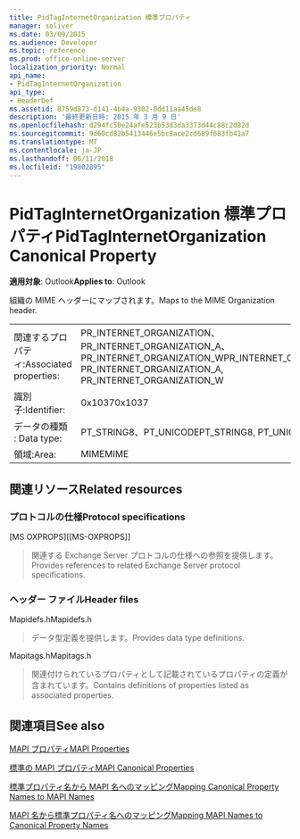 ```yaml
---
title: PidTagInternetOrganization 標準プロパティ
manager: soliver
ms.date: 03/09/2015
ms.audience: Developer
ms.topic: reference
ms.prod: office-online-server
localization_priority: Normal
api_name:
- PidTagInternetOrganization
api_type:
- HeaderDef
ms.assetid: 8759d873-d141-4b4a-9302-0dd11aa45de8
description: '最終更新日時: 2015 年 3 月 9 日'
ms.openlocfilehash: d294fc50e24afe523b53d3da3373d44c88c2d82d
ms.sourcegitcommit: 9d60cd82b5413446e5bc8ace2cd689f683fb41a7
ms.translationtype: MT
ms.contentlocale: ja-JP
ms.lasthandoff: 06/11/2018
ms.locfileid: "19802895"
---
```

# <a name="pidtaginternetorganization-canonical-property"></a><span data-ttu-id="4c06c-103">PidTagInternetOrganization 標準プロパティ</span><span class="sxs-lookup"><span data-stu-id="4c06c-103">PidTagInternetOrganization Canonical Property</span></span>

  
  
<span data-ttu-id="4c06c-104">**適用対象**: Outlook</span><span class="sxs-lookup"><span data-stu-id="4c06c-104">**Applies to**: Outlook</span></span> 
  
<span data-ttu-id="4c06c-105">組織の MIME ヘッダーにマップされます。</span><span class="sxs-lookup"><span data-stu-id="4c06c-105">Maps to the MIME Organization header.</span></span>
  
|||
|:-----|:-----|
|<span data-ttu-id="4c06c-106">関連するプロパティ:</span><span class="sxs-lookup"><span data-stu-id="4c06c-106">Associated properties:</span></span>  <br/> |<span data-ttu-id="4c06c-107">PR_INTERNET_ORGANIZATION、PR_INTERNET_ORGANIZATION_A、PR_INTERNET_ORGANIZATION_W</span><span class="sxs-lookup"><span data-stu-id="4c06c-107">PR_INTERNET_ORGANIZATION, PR_INTERNET_ORGANIZATION_A, PR_INTERNET_ORGANIZATION_W</span></span>  <br/> |
|<span data-ttu-id="4c06c-108">識別子:</span><span class="sxs-lookup"><span data-stu-id="4c06c-108">Identifier:</span></span>  <br/> |<span data-ttu-id="4c06c-109">0x1037</span><span class="sxs-lookup"><span data-stu-id="4c06c-109">0x1037</span></span>  <br/> |
|<span data-ttu-id="4c06c-110">データの種類 : </span><span class="sxs-lookup"><span data-stu-id="4c06c-110">Data type:</span></span>  <br/> |<span data-ttu-id="4c06c-111">PT_STRING8、PT_UNICODE</span><span class="sxs-lookup"><span data-stu-id="4c06c-111">PT_STRING8, PT_UNICODE</span></span>  <br/> |
|<span data-ttu-id="4c06c-112">領域:</span><span class="sxs-lookup"><span data-stu-id="4c06c-112">Area:</span></span>  <br/> |<span data-ttu-id="4c06c-113">MIME</span><span class="sxs-lookup"><span data-stu-id="4c06c-113">MIME</span></span>  <br/> |
   
## <a name="related-resources"></a><span data-ttu-id="4c06c-114">関連リソース</span><span class="sxs-lookup"><span data-stu-id="4c06c-114">Related resources</span></span>

### <a name="protocol-specifications"></a><span data-ttu-id="4c06c-115">プロトコルの仕様</span><span class="sxs-lookup"><span data-stu-id="4c06c-115">Protocol specifications</span></span>

<span data-ttu-id="4c06c-116">[MS OXPROPS]</span><span class="sxs-lookup"><span data-stu-id="4c06c-116">[[MS-OXPROPS]]</span></span> 
  
> <span data-ttu-id="4c06c-117">関連する Exchange Server プロトコルの仕様への参照を提供します。</span><span class="sxs-lookup"><span data-stu-id="4c06c-117">Provides references to related Exchange Server protocol specifications.</span></span>
    
### <a name="header-files"></a><span data-ttu-id="4c06c-118">ヘッダー ファイル</span><span class="sxs-lookup"><span data-stu-id="4c06c-118">Header files</span></span>

<span data-ttu-id="4c06c-119">Mapidefs.h</span><span class="sxs-lookup"><span data-stu-id="4c06c-119">Mapidefs.h</span></span>
  
> <span data-ttu-id="4c06c-120">データ型定義を提供します。</span><span class="sxs-lookup"><span data-stu-id="4c06c-120">Provides data type definitions.</span></span>
    
<span data-ttu-id="4c06c-121">Mapitags.h</span><span class="sxs-lookup"><span data-stu-id="4c06c-121">Mapitags.h</span></span>
  
> <span data-ttu-id="4c06c-122">関連付けられているプロパティとして記載されているプロパティの定義が含まれています。</span><span class="sxs-lookup"><span data-stu-id="4c06c-122">Contains definitions of properties listed as associated properties.</span></span>
    
## <a name="see-also"></a><span data-ttu-id="4c06c-123">関連項目</span><span class="sxs-lookup"><span data-stu-id="4c06c-123">See also</span></span>



[<span data-ttu-id="4c06c-124">MAPI プロパティ</span><span class="sxs-lookup"><span data-stu-id="4c06c-124">MAPI Properties</span></span>](mapi-properties.md)
  
[<span data-ttu-id="4c06c-125">標準の MAPI プロパティ</span><span class="sxs-lookup"><span data-stu-id="4c06c-125">MAPI Canonical Properties</span></span>](mapi-canonical-properties.md)
  
[<span data-ttu-id="4c06c-126">標準プロパティ名から MAPI 名へのマッピング</span><span class="sxs-lookup"><span data-stu-id="4c06c-126">Mapping Canonical Property Names to MAPI Names</span></span>](mapping-canonical-property-names-to-mapi-names.md)
  
[<span data-ttu-id="4c06c-127">MAPI 名から標準プロパティ名へのマッピング</span><span class="sxs-lookup"><span data-stu-id="4c06c-127">Mapping MAPI Names to Canonical Property Names</span></span>](mapping-mapi-names-to-canonical-property-names.md)

